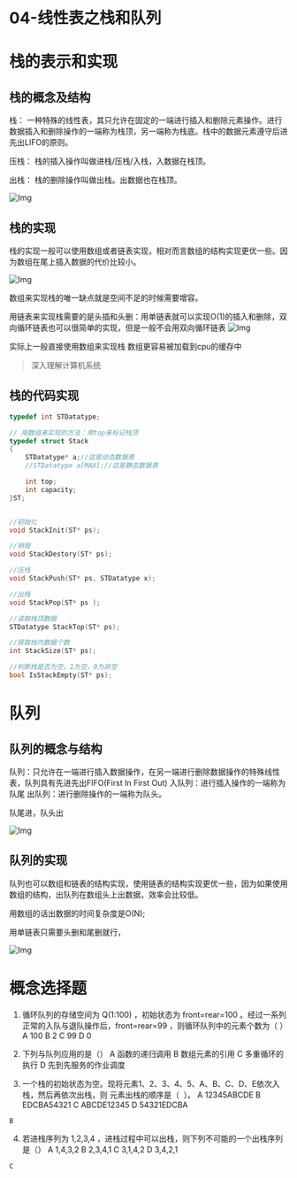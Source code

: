 # 04-线性表之栈和队列

# 栈的表示和实现

## 栈的概念及结构

栈： 一种特殊的线性表，其只允许在固定的一端进行插入和删除元素操作。进行数据插入和删除操作的一端称为栈顶，另一端称为栈底。栈中的数据元素遵守后进先出LIFO的原则。

压栈： 栈的插入操作叫做进栈/压栈/入栈，入数据在栈顶。

出栈： 栈的删除操作叫做出栈。出数据也在栈顶。

![Img](/00-嵌入式软件工程师/02-数据结构%28C语言实现%29/02-数据结构网课/FILES/04-线性表之栈和队列.md/img-20230404223033.png)

## 栈的实现

栈的实现一般可以使用数组或者链表实现，相对而言数组的结构实现更优一些。因为数组在尾上插入数据的代价比较小。

![Img](/00-嵌入式软件工程师/02-数据结构%28C语言实现%29/02-数据结构网课/FILES/04-线性表之栈和队列.md/img-20230405111742.png)

数组来实现栈的唯一缺点就是空间不足的时候需要增容。

用链表来实现栈需要的是头插和头删：用单链表就可以实现O(1)的插入和删除，双向循环链表也可以很简单的实现，但是一般不会用双向循环链表
![Img](/00-嵌入式软件工程师/02-数据结构%28C语言实现%29/02-数据结构网课/FILES/04-线性表之栈和队列.md/img-20230405112028.png)

实际上一般直接使用数组来实现栈
数组更容易被加载到cpu的缓存中

> 深入理解计算机系统

## 栈的代码实现
```C
typedef int STDatatype;

// 用数组来实现的方法：用top来标记栈顶
typedef struct Stack
{
	STDatatype* a;//这是动态数据表
	//STDatatype a[MAX];//这是静态数据表

	int top;
	int capacity;
}ST;


//初始化
void StackInit(ST* ps);

//销毁
void StackDestory(ST* ps);

//压栈
void StackPush(ST* ps, STDatatype x);

//出栈
void StackPop(ST* ps );

//读取栈顶数据
STDatatype StackTop(ST* ps);

//获取栈内数据个数
int StackSize(ST* ps);

//判断栈是否为空，1为空，0为非空
bool IsStackEmpty(ST* ps);
```



# 队列

## 队列的概念与结构

队列：只允许在一端进行插入数据操作，在另一端进行删除数据操作的特殊线性表，队列具有先进先出FIFO(First In First Out) 入队列：进行插入操作的一端称为队尾 出队列：进行删除操作的一端称为队头。

队尾进，队头出

![Img](/00-嵌入式软件工程师/02-数据结构%28C语言实现%29/02-数据结构网课/FILES/04-线性表之栈和队列.md/img-20230405151806.png)

## 队列的实现
队列也可以数组和链表的结构实现，使用链表的结构实现更优一些，因为如果使用数组的结构，出队列在数组头上出数据，效率会比较低。

用数组的话出数据的时间复杂度是O(N);

用单链表只需要头删和尾删就行，

![Img](/00-嵌入式软件工程师/02-数据结构%28C语言实现%29/02-数据结构网课/FILES/04-线性表之栈和队列.md/img-20230405152313.png)






# 概念选择题

1. 循环队列的存储空间为 Q(1:100) ，初始状态为 front=rear=100 。经过一系列正常的入队与退队操作后，front=rear=99 ，则循环队列中的元素个数为（ ）
A 100
B 2
C 99
D 0


2. 下列与队列应用的是（）
A 函数的递归调用
B 数组元素的引用
C 多重循环的执行
D 先到先服务的作业调度

3. 一个栈的初始状态为空。现将元素1、2、3、4、5、A、B、C、D、E依次入栈，然后再依次出栈，则
元素出栈的顺序是（  ）。
A 12345ABCDE
B EDCBA54321
C ABCDE12345
D 54321EDCBA

```
B
```

4. 若进栈序列为 1,2,3,4 ，进栈过程中可以出栈，则下列不可能的一个出栈序列是（）
A 1,4,3,2
B 2,3,4,1
C 3,1,4,2
D 3,4,2,1
```
C
```















